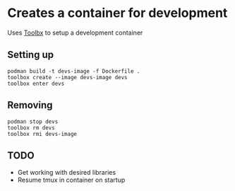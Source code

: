 # Creates a container for development

Uses [Toolbx](https://containertoolbx.org) to setup a development container

## Setting up
```
podman build -t devs-image -f Dockerfile .
toolbox create --image devs-image devs
toolbox enter devs
```

## Removing

```
podman stop devs
toolbox rm devs
toolbox rmi devs-image
```

## TODO

- Get working with desired libraries
- Resume tmux in container on startup
